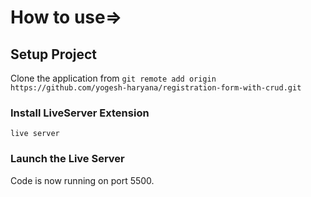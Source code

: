 # How to use=>

## Setup Project

Clone the application from `git remote add origin https://github.com/yogesh-haryana/registration-form-with-crud.git`


### Install LiveServer Extension

`live server`


### Launch the Live Server


Code is now running on port 5500.